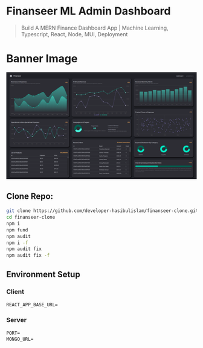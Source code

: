 # Finanseer ML Admin Dashboard

> Build A MERN Finance Dashboard App | Machine Learning, Typescript, React, Node, MUI, Deployment

# Banner Image

![Banner](./Banner.png)

## Clone Repo:

```bash
git clone https://github.com/developer-hasibulislam/finanseer-clone.git
cd finanseer-clone
npm i
npm fund
npm audit
npm i -f
npm audit fix
npm audit fix -f
```

## Environment Setup

### Client

```
REACT_APP_BASE_URL=
```

### Server

```
PORT=
MONGO_URL=
```

